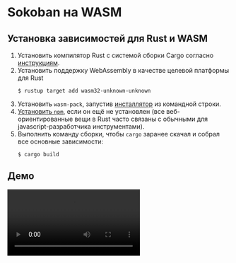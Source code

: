 # Sokoban на WASM

## Установка зависимостей для Rust и WASM

1. Установить компилятор Rust с системой сборки Cargo согласно [инструкциям](https://www.rust-lang.org/ru/tools/install).
2. Установить поддержку WebAssembly в качестве целевой платформы для Rust
    ```
    $ rustup target add wasm32-unknown-unknown
    ```
3. Установить `wasm-pack`, запустив [инсталлятор](https://rustwasm.github.io/wasm-pack/installer/) из командной строки.
4. [Установить `npm`](https://nodejs.org/ru/), если он ещё не установлен (все веб-ориентированные вещи в Rust часто связаны с 
    обычными для javascript-разработчика инструментами). 
5. Выполнить команду сборки, чтобы `cargo` заранее скачал и собрал все основные зависимости:
    ```
   $ cargo build
    ```

## Демо

![Sokoban demo](img/demo.mp4)
